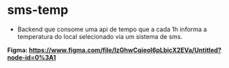 # sms-temp

* Backend que consome uma api de tempo que a cada 1h informa a temperatura do local selecionado via um sistema de sms. 


**Figma: https://www.figma.com/file/IzGhwCqieol6pLbicX2EVa/Untitled?node-id=0%3A1**